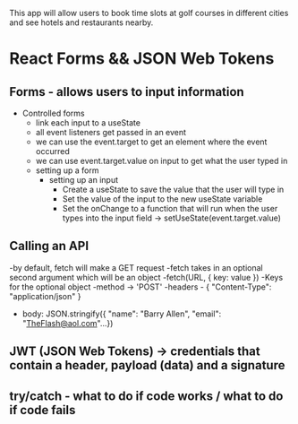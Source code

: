 This app will allow users to book time slots at golf courses in different cities and see hotels and restaurants nearby.


# React Forms && JSON Web Tokens

## Forms - allows users to input information

- Controlled forms
  - link each input to a useState
  - all event listeners get passed in an event
  - we can use the event.target to get an element where the event occurred
  - we can use event.target.value on input to get what the user typed in
  - setting up a form
    - setting up an input
      - Create a useState to save the value that the user will type in
      - Set the value of the input to the new useState variable
      - Set the onChange to a function that will run when the user types into the input field -> setUseState(event.target.value)


## Calling an API

-by default, fetch will make a GET request
-fetch takes in an optional second argument which will be an object
-fetch(URL, { key: value })
-Keys for the optional object
  -method -> 'POST'
  -headers - { "Content-Type": "application/json" }
  - body: JSON.stringify({ "name": "Barry Allen", "email": "TheFlash@aol.com"...})


## JWT (JSON Web Tokens) -> credentials that contain a header, payload (data) and a signature

## try/catch - what to do if code works / what to do if code fails